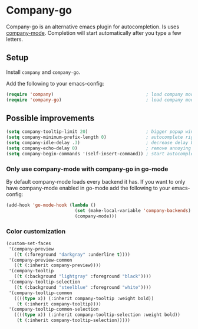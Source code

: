 # Company-go
Company-go is an alternative emacs plugin for autocompletion. Is uses [company-mode](http://company-mode.github.io). Completion will start automatically after you type a few letters.

## Setup
Install `company` and `company-go`.

Add the following to your emacs-config:

```lisp
(require 'company)                                   ; load company mode
(require 'company-go)                                ; load company mode go backend
```

## Possible improvements

```lisp
(setq company-tooltip-limit 20)                      ; bigger popup window
(setq company-minimum-prefix-length 0)               ; autocomplete right after '.'
(setq company-idle-delay .3)                         ; decrease delay before autocompletion popup shows
(setq company-echo-delay 0)                          ; remove annoying blinking
(setq company-begin-commands '(self-insert-command)) ; start autocompletion only after typing
```

### Only use company-mode with company-go in go-mode
By default company-mode loads every backend it has. If you want to only have company-mode enabled in go-mode add the following to your emacs-config:

```lisp
(add-hook 'go-mode-hook (lambda ()
                          (set (make-local-variable 'company-backends) '(company-go))
                          (company-mode)))
```

### Color customization

```lisp
(custom-set-faces
 '(company-preview
   ((t (:foreground "darkgray" :underline t))))
 '(company-preview-common
   ((t (:inherit company-preview))))
 '(company-tooltip
   ((t (:background "lightgray" :foreground "black"))))
 '(company-tooltip-selection
   ((t (:background "steelblue" :foreground "white"))))
 '(company-tooltip-common
   ((((type x)) (:inherit company-tooltip :weight bold))
    (t (:inherit company-tooltip))))
 '(company-tooltip-common-selection
   ((((type x)) (:inherit company-tooltip-selection :weight bold))
    (t (:inherit company-tooltip-selection)))))
```
